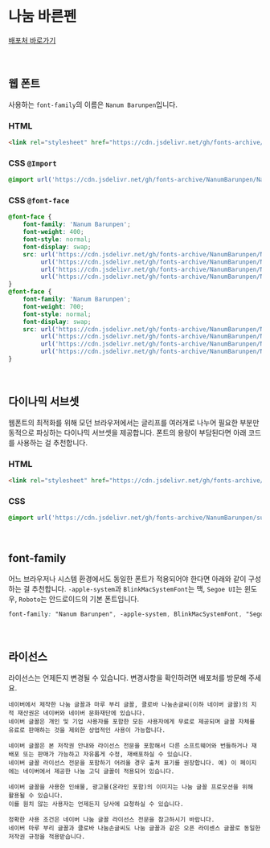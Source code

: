 # 나눔 바른펜

[배포처 바로가기](https://hangeul.naver.com/font)

&nbsp;

## 웹 폰트

사용하는 `font-family`의 이름은 `Nanum Barunpen`입니다.

### HTML

```html
<link rel="stylesheet" href="https://cdn.jsdelivr.net/gh/fonts-archive/NanumBarunpen/NanumBarunpen.css" type="text/css"/>
```

### CSS `@Import`

```css
@import url('https://cdn.jsdelivr.net/gh/fonts-archive/NanumBarunpen/NanumBarunpen.css');
```

### CSS `@font-face`

```css
@font-face {
    font-family: 'Nanum Barunpen';
    font-weight: 400;
    font-style: normal;
    font-display: swap;
    src: url('https://cdn.jsdelivr.net/gh/fonts-archive/NanumBarunpen/NanumBarunpen.woff2') format('woff2'),
         url('https://cdn.jsdelivr.net/gh/fonts-archive/NanumBarunpen/NanumBarunpen.woff') format('woff'),
         url('https://cdn.jsdelivr.net/gh/fonts-archive/NanumBarunpen/NanumBarunpen.otf') format('opentype'),
         url('https://cdn.jsdelivr.net/gh/fonts-archive/NanumBarunpen/NanumBarunpen.ttf') format('truetype');
}
@font-face {
    font-family: 'Nanum Barunpen';
    font-weight: 700;
    font-style: normal;
    font-display: swap;
    src: url('https://cdn.jsdelivr.net/gh/fonts-archive/NanumBarunpen/NanumBarunpenBold.woff2') format('woff2'),
         url('https://cdn.jsdelivr.net/gh/fonts-archive/NanumBarunpen/NanumBarunpenBold.woff') format('woff'),
         url('https://cdn.jsdelivr.net/gh/fonts-archive/NanumBarunpen/NanumBarunpenBold.otf') format('opentype'),
         url('https://cdn.jsdelivr.net/gh/fonts-archive/NanumBarunpen/NanumBarunpenBold.ttf') format('truetype');
}
```

&nbsp;

## 다이나믹 서브셋

웹폰트의 최적화를 위해 모던 브라우저에서는 글리프를 여러개로 나누어 필요한 부분만 동적으로 파싱하는 다이나믹 서브셋을 제공합니다. 폰트의 용량이 부담된다면 아래 코드를 사용하는 걸 추천합니다.

### HTML

```html
<link rel="stylesheet" href="https://cdn.jsdelivr.net/gh/fonts-archive/NanumBarunpen/subsets/NanumBarunpen-dynamic-subset.css" type="text/css"/>
```

### CSS

```css
@import url('https://cdn.jsdelivr.net/gh/fonts-archive/NanumBarunpen/subsets/NanumBarunpen-dynamic-subset.css');
```

&nbsp;

## font-family

어느 브라우저나 시스템 환경에서도 동일한 폰트가 적용되어야 한다면 아래와 같이 구성하는 걸 추천합니다. `-apple-system`과 `BlinkMacSystemFont`는 맥, `Segoe UI`는 윈도우, `Roboto`는 안드로이드의 기본 폰트입니다.


```css
font-family: "Nanum Barunpen", -apple-system, BlinkMacSystemFont, "Segoe UI", Roboto, Oxygen, Ubuntu, Cantarell, "Open Sans", "Helvetica Neue", sans-serif;
```

&nbsp;

## 라이선스

라이선스는 언제든지 변경될 수 있습니다. 변경사항을 확인하려면 배포처를 방문해 주세요.

```
네이버에서 제작한 나눔 글꼴과 마루 부리 글꼴, 클로바 나눔손글씨(이하 네이버 글꼴)의 지적 재산권은 네이버와 네이버 문화재단에 있습니다.
네이버 글꼴은 개인 및 기업 사용자를 포함한 모든 사용자에게 무료로 제공되며 글꼴 자체를 유료로 판매하는 것을 제외한 상업적인 사용이 가능합니다.

네이버 글꼴은 본 저작권 안내와 라이선스 전문을 포함해서 다른 소프트웨어와 번들하거나 재배포 또는 판매가 가능하고 자유롭게 수정, 재배포하실 수 있습니다.
네이버 글꼴 라이선스 전문을 포함하기 어려울 경우 출처 표기를 권장합니다. 예) 이 페이지에는 네이버에서 제공한 나눔 고딕 글꼴이 적용되어 있습니다.

네이버 글꼴을 사용한 인쇄물, 광고물(온라인 포함)의 이미지는 나눔 글꼴 프로모션을 위해 활용될 수 있습니다.
이를 원치 않는 사용자는 언제든지 당사에 요청하실 수 있습니다.

정확한 사용 조건은 네이버 나눔 글꼴 라이선스 전문을 참고하시기 바랍니다.
네이버 마루 부리 글꼴과 클로바 나눔손글씨도 나눔 글꼴과 같은 오픈 라이센스 글꼴로 동일한 저작권 규정을 적용받습니다.
```
